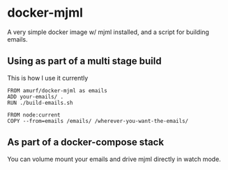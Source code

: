 # docker-mjml

A very simple docker image w/ mjml installed, and a script for building emails.

## Using as part of a multi stage build

This is how I use it currently

```
FROM amurf/docker-mjml as emails
ADD your-emails/ .
RUN ./build-emails.sh

FROM node:current
COPY --from=emails /emails/ /wherever-you-want-the-emails/
```

## As part of a docker-compose stack

You can volume mount your emails and drive mjml directly in watch mode. 
